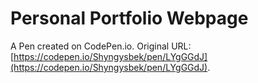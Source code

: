 # Personal Portfolio Webpage

A Pen created on CodePen.io. Original URL: [https://codepen.io/Shyngysbek/pen/LYgGGdJ](https://codepen.io/Shyngysbek/pen/LYgGGdJ).

